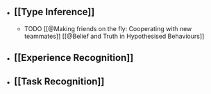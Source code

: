 - ## [[Type Inference]]
	- TODO [[@Making friends on the fly: Cooperating with new teammates]] [[@Belief and Truth in Hypothesised Behaviours]]
- ## [[Experience Recognition]]
- ## [[Task Recognition]]